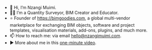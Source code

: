 - 👋 Hi, I’m Nzangi Muimi.
- 👷🏽 I’m a Quantity Surveyor, BIM Creator and Educator.
- ⭐ Founder of <a href="https://bimgoodies.com" target="_blank" rel="noopener noreferrer">https://bimgoodies.com</a>, a global multi-vendor marketplace for exchanging BIM objects, software and project templates, visualisation materials, add-ons, plugins, and much more.
- 📫 How to reach me: via email hello@nzangimuimi.com.
- ▶ More about me in this <a href="https://youtu.be/sQUCCKuGcdI" target="_blank" rel="noopener noreferrer">one-minute video</a>.

<!---
Muimi81/Muimi81 is a ✨ special ✨ repository because its `README.md` (this file) appears on your GitHub profile.
You can click the Preview link to take a look at your changes.
--->
